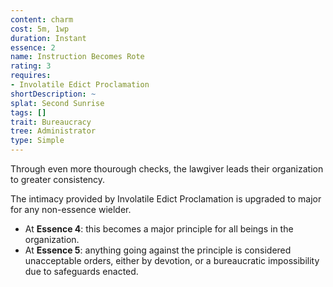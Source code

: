 ```yaml
---
content: charm
cost: 5m, 1wp
duration: Instant
essence: 2
name: Instruction Becomes Rote
rating: 3
requires:
- Involatile Edict Proclamation
shortDescription: ~
splat: Second Sunrise
tags: []
trait: Bureaucracy
tree: Administrator
type: Simple
---
```


Through even more thourough checks, the lawgiver leads their organization to greater consistency.

The intimacy provided by Involatile Edict Proclamation is upgraded to major for any non-essence wielder.

* At **Essence 4**: this becomes a major principle for all beings in the organization.
* At **Essence 5**: anything going against the principle is considered unacceptable orders, either by devotion, or a bureaucratic impossibility due to safeguards enacted.
